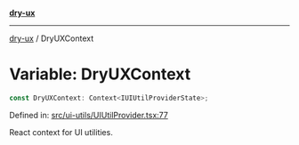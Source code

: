 [**dry-ux**](../README.md)

***

[dry-ux](../README.md) / DryUXContext

# Variable: DryUXContext

```ts
const DryUXContext: Context<IUIUtilProviderState>;
```

Defined in: [src/ui-utils/UIUtilProvider.tsx:77](https://github.com/navedr/dry-ux/blob/05824901684f5086b63edd3699fcdb1704ab19f9/src/ui-utils/UIUtilProvider.tsx#L77)

React context for UI utilities.
